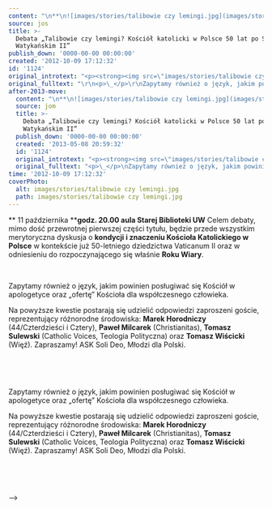```yaml
---
content: "\n**\n![images/stories/talibowie czy lemingi.jpg](images/stories/talibowie czy lemingi.jpg)11 października\n****godz. 20.00\naula Starej Biblioteki UW**\nCelem debaty, mimo dość               przewrotnej               pierwszej części tytułu, będzie przede wszystkim               merytoryczna dyskusja o               **kondycji i znaczeniu Kościoła Katolickiego w Polsce** w               kontekście już               50-letniego dziedzictwa Vaticanum II oraz w odniesieniu do               rozpoczynającego się               właśnie **Roku Wiary**.\n\_\n\n<!--{{intro-break}}-->\n\n\_\n\nZapytamy również o język, jakim powinien             posługiwać się Kościół w             apologetyce oraz „ofertę” Kościoła dla współczesnego             człowieka.\n\nNa             powyższe kwestie postarają się udzielić odpowiedzi             zaproszeni goście,             reprezentujący różnorodne środowiska: **Marek Horodniczy** (44/Czterdzieści             i Cztery), **Paweł Milcarek** (Christianitas), **Tomasz               Sulewski** (Catholic Voices, Teologia Polityczna) oraz **Tomasz               Wiścicki** (Więź).\nZapraszamy!\nASK Soli Deo, Młodzi dla Polski.\n\n\_\n\_\n\n\n<!--CONTENT FROM OLD SERVER (jos before 2013): \n**\n![images/stories/talibowie czy lemingi.jpg](images/stories/talibowie czy lemingi.jpg)11 października\n****godz. 20.00\naula Starej Biblioteki UW**\n\r\n\nCelem debaty, mimo dość               przewrotnej               pierwszej części tytułu, będzie przede wszystkim               merytoryczna dyskusja o               **kondycji i znaczeniu Kościoła Katolickiego w Polsce** w               kontekście już               50-letniego dziedzictwa Vaticanum II oraz w odniesieniu do               rozpoczynającego się               właśnie **Roku Wiary**.\n\r\n\n\_\n\r\n\n<!--{{intro-break}}-->\n\r\n\n\_\n\r\nZapytamy również o język, jakim powinien             posługiwać się Kościół w             apologetyce oraz „ofertę” Kościoła dla współczesnego             człowieka.\n\nNa             powyższe kwestie postarają się udzielić odpowiedzi             zaproszeni goście,             reprezentujący różnorodne środowiska: **Marek Horodniczy** (44/Czterdzieści             i Cztery), **Paweł Milcarek** (Christianitas), **Tomasz               Sulewski** (Catholic Voices, Teologia Polityczna) oraz **Tomasz               Wiścicki** (Więź).\nZapraszamy!\nASK Soli Deo, Młodzi dla Polski.\r\n\n\_\n\r\n\n\_\n\n-->"
source: jos
title: >-
  Debata „Talibowie czy lemingi? Kościół katolicki w Polsce 50 lat po Soborze
  Watykańskim II”
publish_down: '0000-00-00 00:00:00'
created: '2012-10-09 17:12:32'
id: '1124'
original_introtext: "<p><strong><img src=\"images/stories/talibowie czy lemingi.jpg\" width=\"230\" style=\"margin-top: 0px; margin-left: 0px; margin-right: 10px; margin-bottom: 10px; float: left;\" />11 października<br /></strong><strong>godz. 20.00<br />aula Starej Biblioteki UW</strong></p>\r\n<p>Celem debaty, mimo dość               przewrotnej               pierwszej części tytułu, będzie przede wszystkim               merytoryczna dyskusja o               <strong><span style=\"color: #ff0000;\">kondycji i znaczeniu Kościoła Katolickiego w Polsce</span></strong> w               kontekście już               50-letniego dziedzictwa Vaticanum II oraz w odniesieniu do               rozpoczynającego się               właśnie <strong>Roku Wiary</strong>.</p>\r\n<p>\_</p>\r\n"
original_fulltext: "\r\n<p>\_</p>\r\nZapytamy również o język, jakim powinien             posługiwać się Kościół w             apologetyce oraz „ofertę” Kościoła dla współczesnego             człowieka.<br /><br />Na             powyższe kwestie postarają się udzielić odpowiedzi             zaproszeni goście,             reprezentujący różnorodne środowiska: <strong>Marek Horodniczy</strong> (44/Czterdzieści             i Cztery), <strong>Paweł Milcarek</strong> (Christianitas), <strong>Tomasz               Sulewski</strong> (Catholic Voices, Teologia Polityczna) oraz <strong>Tomasz               Wiścicki</strong> (Więź).<br /><br /><br />Zapraszamy!<br />ASK Soli Deo, Młodzi dla Polski.\r\n<p>\_</p>\r\n<p>\_</p>"
after-2013-move:
  content: "\n**\n![images/stories/talibowie czy lemingi.jpg](images/stories/talibowie czy lemingi.jpg)11 października\n****godz. 20.00\naula Starej Biblioteki UW**\nCelem debaty, mimo dość               przewrotnej               pierwszej części tytułu, będzie przede wszystkim               merytoryczna dyskusja o               **kondycji i znaczeniu Kościoła Katolickiego w Polsce** w               kontekście już               50-letniego dziedzictwa Vaticanum II oraz w odniesieniu do               rozpoczynającego się               właśnie **Roku Wiary**.\n\_\n\n<!--{{intro-break}}-->\n\n\_\n\nZapytamy również o język, jakim powinien             posługiwać się Kościół w             apologetyce oraz „ofertę” Kościoła dla współczesnego             człowieka.\n\nNa             powyższe kwestie postarają się udzielić odpowiedzi             zaproszeni goście,             reprezentujący różnorodne środowiska: **Marek Horodniczy** (44/Czterdzieści             i Cztery), **Paweł Milcarek** (Christianitas), **Tomasz               Sulewski** (Catholic Voices, Teologia Polityczna) oraz **Tomasz               Wiścicki** (Więź).\nZapraszamy!\nASK Soli Deo, Młodzi dla Polski.\n\n\_\n\_\n"
  source: jom
  title: >-
    Debata „Talibowie czy lemingi? Kościół katolicki w Polsce 50 lat po Soborze
    Watykańskim II”
  publish_down: '0000-00-00 00:00:00'
  created: '2013-05-08 20:59:32'
  id: '1124'
  original_introtext: "<p><strong><img src=\"images/stories/talibowie czy lemingi.jpg\" width=\"230\" style=\"margin-top: 0px; margin-left: 0px; margin-right: 10px; margin-bottom: 10px; float: left;\" />11 października<br /></strong><strong>godz. 20.00<br />aula Starej Biblioteki UW</strong></p>\n<p>Celem debaty, mimo dość               przewrotnej               pierwszej części tytułu, będzie przede wszystkim               merytoryczna dyskusja o               <strong><span style=\"color: #ff0000;\">kondycji i znaczeniu Kościoła Katolickiego w Polsce</span></strong> w               kontekście już               50-letniego dziedzictwa Vaticanum II oraz w odniesieniu do               rozpoczynającego się               właśnie <strong>Roku Wiary</strong>.</p>\n<p>\_</p>"
  original_fulltext: "<p>\_</p>\nZapytamy również o język, jakim powinien             posługiwać się Kościół w             apologetyce oraz „ofertę” Kościoła dla współczesnego             człowieka.<br /><br />Na             powyższe kwestie postarają się udzielić odpowiedzi             zaproszeni goście,             reprezentujący różnorodne środowiska: <strong>Marek Horodniczy</strong> (44/Czterdzieści             i Cztery), <strong>Paweł Milcarek</strong> (Christianitas), <strong>Tomasz               Sulewski</strong> (Catholic Voices, Teologia Polityczna) oraz <strong>Tomasz               Wiścicki</strong> (Więź).<br /><br /><br />Zapraszamy!<br />ASK Soli Deo, Młodzi dla Polski.\n<p>\_</p>\n<p>\_</p>"
time: '2012-10-09 17:12:32'
coverPhoto:
  alt: images/stories/talibowie czy lemingi.jpg
  path: images/stories/talibowie czy lemingi.jpg
---
```

**
11 października
****godz. 20.00
aula Starej Biblioteki UW**
Celem debaty, mimo dość               przewrotnej               pierwszej części tytułu, będzie przede wszystkim               merytoryczna dyskusja o               **kondycji i znaczeniu Kościoła Katolickiego w Polsce** w               kontekście już               50-letniego dziedzictwa Vaticanum II oraz w odniesieniu do               rozpoczynającego się               właśnie **Roku Wiary**.
 

<!--{{intro-break}}-->

 

Zapytamy również o język, jakim powinien             posługiwać się Kościół w             apologetyce oraz „ofertę” Kościoła dla współczesnego             człowieka.

Na             powyższe kwestie postarają się udzielić odpowiedzi             zaproszeni goście,             reprezentujący różnorodne środowiska: **Marek Horodniczy** (44/Czterdzieści             i Cztery), **Paweł Milcarek** (Christianitas), **Tomasz               Sulewski** (Catholic Voices, Teologia Polityczna) oraz **Tomasz               Wiścicki** (Więź).
Zapraszamy!
ASK Soli Deo, Młodzi dla Polski.

 
 


<!--CONTENT FROM OLD SERVER (jos before 2013): 
**
11 października
****godz. 20.00
aula Starej Biblioteki UW**


Celem debaty, mimo dość               przewrotnej               pierwszej części tytułu, będzie przede wszystkim               merytoryczna dyskusja o               **kondycji i znaczeniu Kościoła Katolickiego w Polsce** w               kontekście już               50-letniego dziedzictwa Vaticanum II oraz w odniesieniu do               rozpoczynającego się               właśnie **Roku Wiary**.


 


<!--{{intro-break}}-->


 

Zapytamy również o język, jakim powinien             posługiwać się Kościół w             apologetyce oraz „ofertę” Kościoła dla współczesnego             człowieka.

Na             powyższe kwestie postarają się udzielić odpowiedzi             zaproszeni goście,             reprezentujący różnorodne środowiska: **Marek Horodniczy** (44/Czterdzieści             i Cztery), **Paweł Milcarek** (Christianitas), **Tomasz               Sulewski** (Catholic Voices, Teologia Polityczna) oraz **Tomasz               Wiścicki** (Więź).
Zapraszamy!
ASK Soli Deo, Młodzi dla Polski.

 


 

-->

<!--{{json:{"created_date":"2012-10-09 17:12:32","publish_down":"0000-00-00 00:00:00","id":"1124"}}}-->